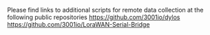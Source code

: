 Please find links to additional scripts for remote data collection at the following public repositories
https://github.com/3001io/dylos
https://github.com/3001io/LoraWAN-Serial-Bridge
